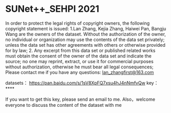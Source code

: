 # SUNet++_SEHPI 2021
In order to protect the legal rights of copyright owners, the following copyright statement is issued:
1.Lan Zhang, Kejia Zhang, Haiwei Pan, Bangju Wang are the owners of the dataset. Without the authorization of the owner, no individual or organization may use the contents of the data set privately; unless the data set has other agreements with others or otherwise provided for by law;
2. Any excerpt from this data set or published related works must obtain the consent of the owner of the data set and indicate the source; no one may reprint, extract, or use it for commercial purposes without authorization, otherwise he must bear all legal consequences;
Please contact me if you have any questions: lan_zhangfirst@163.com

datasets：
https://pan.baidu.com/s/1sV8XpFQ7xsu4hJ4nNmfvQw 
key：****

If you want to get this key, please send an email to me. Also，welcome everyone to discuss the content of the dataset with me
